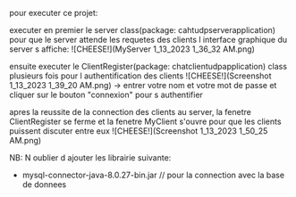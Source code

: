 pour executer ce projet:

executer en premier le server class(package: cahtudpserverapplication) pour que le server attende les requetes des clients
l interface graphique du server s affiche:
![CHEESE!](MyServer 1_13_2023 1_36_32 AM.png)

ensuite executer le ClientRegister(package: chatclientudpapplication) class plusieurs fois pour l authentification des clients
![CHEESE!](Screenshot 1_13_2023 1_39_20 AM.png)
-> entrer votre nom et votre mot de passe et cliquer sur le bouton "connexion" pour s authentifier

apres la reussite de la connection des clients au server, la fenetre ClientRegister se ferme et la fenetre MyClient s'ouvre pour que les clients puissent discuter entre eux
![CHEESE!](Screenshot 1_13_2023 1_50_25 AM.png)


NB: N oublier d ajouter les librairie suivante:
- mysql-connector-java-8.0.27-bin.jar // pour la connection avec la base de donnees
